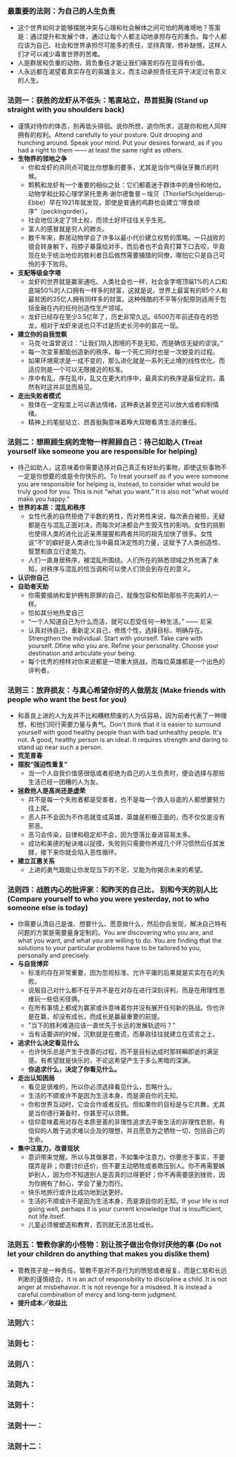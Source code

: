 ### 最重要的法则：为自己的人生负责 
  * 这个世界如何才能够摆脱冲突与心理和社会解体之间可怕的两难境地？答案是：通过提升和发展个体，通过让每个人都主动地承担存在的重负。每个人都应该为自己、社会和世界承担尽可能多的责任，坚持真理，修补缺憾，这样人们才可以减少毒害世界的苦难。
  * 人是群居和负重的动物，肩负重任才能让我们痛苦的存在显得有价值。
  * 人永远都在渴望着真实存在的英雄主义，而主动承担责任无异于决定过有意义的人生。
### 法则一：获胜的龙虾从不低头：笔直站立，昂首挺胸 (Stand up straight with you shoulders back)
  * 谨慎对待你的体态，别再低头徘徊。说你所想，追你所求，这是你和他人同样拥有的权利。Attend carefully to your posture. Quit drooping and hunching around. Speak your mind. Put your desires forward, as if you had a right to them —— at least the same right as others.
* **生物界的领地之争**
  * 你和龙虾的共同点可能比你想象的要多，尤其是当你气得张牙舞爪的时候。
  * 鹪鹩和龙虾有一个重要的相似之处：它们都着迷于群体中的身份和地位。动物学和比较心理学家托里弗·谢尔德鲁普－埃贝（ThorliefSchjelderup-Ebbe）早在1921年就发现，即使是普通的鸡群也会建立“啄食顺序”（peckingorder）。
  * 社会地位决定了领土权，而领土好坏往往关乎生死。
  * 富人的感冒就是穷人的肺炎。
  * 数千年来，群居动物学会了许多以最小代价建立权势的策略。一只战败的狼会转身躺下，将脖子暴露给对手，而后者也不会真打算下口去咬，毕竟现在处于统治地位的胜利者日后依然需要捕猎的同僚，哪怕它只是自己可怜的手下败将。
* **支配等级金字塔**
  * 龙虾的世界就是赢家通吃。人类社会也一样，社会金字塔顶端1%的人口和底端50%的人口拥有一样多的财富，这就是说，世界上最富有的85个人和最贫困的35亿人拥有同样多的财富。这种残酷的不平等分配原则适用于包括金融在内的任何创造性生产领域。
  * 龙虾已经存在至少3.5亿年了，历史非常久远。6500万年前还存在的恐龙，相对于龙虾来说也只不过是历史长河中的昙花一现。
* **建立你的自我觉察**
  * 马克·吐温曾说过：“让我们陷入困境的不是无知，而是确信无疑的谬误。”
  * 每一次变革都能创造新的秩序，每一个死亡同时也是一次蜕变的过程。
  * 如果环境需求是一成不变的，那么进化就是一系列无止境的线性优化，而适应则是一个可以无限接近的标准。
  * 序中有乱，序在乱中，乱又在更大的序中，最真实的秩序是最恒定的，虽然有时这并非显而易见。
* **走出失败者模式**
  * 肢体在一定程度上可以表达情绪，这种表达甚至还可以放大或者抑制情绪。
  * 精神上的笔挺站立、昂首挺胸意味着睁大双眼看清生活的重任。
### 法则二：想照顾生病的宠物一样照顾自己：待己如助人 (Treat yourself like someone you are responsible for helping)
* 待己如助人，这意味着你需要选择对自己真正有好处的事物，即使这些事物不一定是你想要的或是令你快乐的。To treat yourself as if you were someone you are responsible for helping is, instead, to consider what would be truly good for you. This is not “what you want.” It is also not “what would make you happy.”
* **世界的本质：混乱和秩序**
  * 女性代表的自然拒绝了半数的男性，而对男性来说，每次表白被拒，无疑都是在与混乱正面对决，而每次对决都会产生毁灭性的影响。女性的挑剔也使得人类的进化比近亲黑猩猩和两者共同的祖先加快了很多。女性说“不”的癖好是人类进化当中最具决定性的力量，这赋予了人类创造性、智慧和直立行走能力。
  * 人们一直身居秩序，被混乱所围绕。人们所在的熟悉领域之外充满了未知，对秩序与混乱的恰当调和可以使人们领会到存在的意义。
* **认识你自己**
* **自助者天助**
  * 你需要接纳和爱护拥有原罪的自己，就像包容和帮助那些不完美的人一样。
  * 恰如其分地热爱自己
  * “一个人知道自己为什么而活，就可以忍受任何一种生活。” —— 尼采
  * 认真对待自己，重新定义自己，修炼个性，选择目标，明确存在。Strengthen the individual. Start with yourself. Take care with yourself. Dfine who you are. Refine your personality. Choose your destination and articulate your being.
  * 每个优秀的榜样对你来说都是一项重大挑战，而每位英雄都是一个出色的评判者。
### 法则三：放弃损友：与真心希望你好的人做朋友 (Make friends with people who want the best for you)
* 和善良上进的人为友并不比和糟糕颓废的人为伍容易，因为前者代表了一种理想，和他们同行需要力量与勇气。Don't think that it is easier to surround yourself with good healthy people than with bad unhealthy people. It's not. A good, healthy person is an ideal. It requires strength and daring to stand up near such a person.
* **荒芜青春**
* **摆脱“强迫性重复”**
  * 当一个人自我价值感很低或者拒绝为自己的人生负责时，便会选择与那些生活已经一团糟的人为友。
* **拯救他人是高尚还是虚荣**
  * 并不是每一个失败者都是受害者，也不是每一个跌入谷底的人都想要努力往上爬。
  * 恶人并不会因为不作恶就变成英雄，英雄是积极正面的，而不仅仅是没有邪恶。
  * 恶习会传染，自律和稳定却不会，因为堕落比奋进容易太多。
  * 成功和美德的秘诀难以捉摸，失败则只需要你养成几个坏习惯然后任其发酵，接下来你就会陷入恶性循环。
* **建立互惠关系**
  * 上进的勇气既能让你发现当下的不足，又能为你揭示未来的希望。
### 法则四：战胜内心的批评家：和昨天的自己比， 别和今天的别人比 (Compare yourself to who you were yesterday, not to who someone else is today)
* 你需要认清自己是谁、想要什么、愿意做什么，然后你会发现，解决自己特有问题的方案是需要量身定制的。You are discovering who you are, and what you want, and what you are willing to do. You are finding that the solutions to your particular problems have to be tailored to you, personally and precisely.
* **与自我博弈**
  * 标准的存在非常重要，因为忽视标准、允许平庸的后果就是实实在在的失败。
  * 说服自己对什么都不在乎并不是在对存在进行深刻评判，而是在用理性思维玩一些低劣伎俩。
  * 在所有事情上都成为赢家或许意味着你并没有展开任何新的挑战。你也许是在赢，却没有成长，而成长是赢最重要的前提。
  * "当下的胜利难道应该一直优先于长远的发展轨迹吗？"
  * 当有话要讲的时候，沉默就是在撒谎，而暴政往往就建立在谎言之上。
* **追求什么决定看见什么**
  * 也许快乐总是产生于改善的过程，而不是目标达成时那转瞬即逝的满足感。有希望就是快乐的，不论这希望产生于多么黑暗的深渊。
  * **你追求什么，决定了你看见什么。**
* **走出认知困局**
  * 看见是很难的，所以你必须选择看见什么，忽略什么。
  * 生活的不顺或许不是因为生活本身，而是源自你的无知。
  * 你和世界互动时，它会合作或者反抗。但如果你的目标是与它共舞，尤其是当你德行兼备时，你甚至可以领舞。
  * 信仰意味着用对存在本质至善的非理性追求去平衡生活的非理性悲剧，有信仰的人敢于追求难以企及的理想，并且愿意为之牺牲一切，包括自己的生命。
* **集中注意力，改善现状**
  * 意识带来觉醒。所以与其做暴君，不如集中注意力。你要忠于事实，不要摆弄是非；你要讨价还价，但不要主动牺牲或者欺压别人。你不再需要嫉妒别人，因为你不知道别人是否真的过得更好；你不再需要感到挫败，因为你拥有了耐心，学会了量力而行。
  * 快乐地旅行或许比成功地到达更好。
  * 生活的不顺或许不是因为生活本身，而是源自你的无知。If your life is not going well, perhaps it is your current knowledge that is insufficient, not life itself.
  * 儿童必须被塑造和教育，否则就无法茁壮成长。
### 法则五：管教你家的小怪物：别让孩子做出令你讨厌他的事 (Do not let your children do anything that makes you dislike them)
* 管教孩子是一种责任，管教不是对不良行为的愤怒或者报复，而是仁慈和长远判断的谨慎结合。It is an act of responsibility to discipline a child. It is not anger at misbehavior. It is not revenge for a misdeed. It is instead a careful combination of mercy and long-term judgment.
* **提升成本／收益比**

### 法则六：
### 法则七：
### 法则八：
### 法则九：
### 法则十：
### 法则十一：
### 法则十二：
